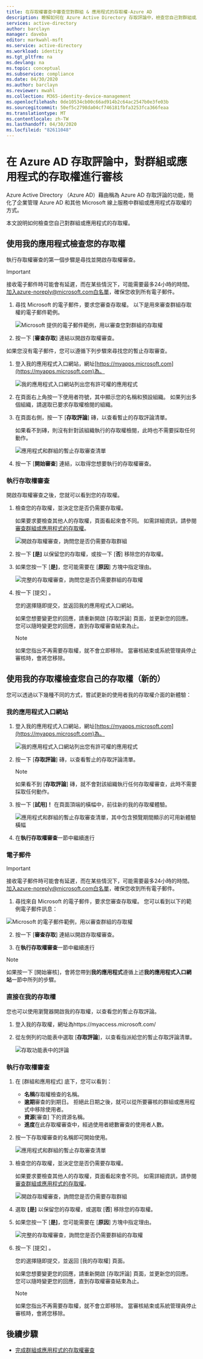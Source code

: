 ```yaml
---
title: 在存取權審查中審查您對群組 & 應用程式的存取權-Azure AD
description: 瞭解如何在 Azure Active Directory 存取評論中，檢查您自己對群組或應用程式的存取權。
services: active-directory
author: barclayn
manager: daveba
editor: markwahl-msft
ms.service: active-directory
ms.workload: identity
ms.tgt_pltfrm: na
ms.devlang: na
ms.topic: conceptual
ms.subservice: compliance
ms.date: 04/30/2020
ms.author: barclayn
ms.reviewer: mwahl
ms.collection: M365-identity-device-management
ms.openlocfilehash: 0de10534cb00c66ad914b2c64ac2547b0e3fe03b
ms.sourcegitcommit: 50ef5c2798da04cf746181fbfa3253fca366feaa
ms.translationtype: MT
ms.contentlocale: zh-TW
ms.lasthandoff: 04/30/2020
ms.locfileid: "82611048"
---
```

# <a name="review-access-for-yourself-to-groups-or-applications-in-azure-ad-access-reviews"></a>在 Azure AD 存取評論中，對群組或應用程式的存取權進行審核

Azure Active Directory （Azure AD）藉由稱為 Azure AD 存取評論的功能，簡化了企業管理 Azure AD 和其他 Microsoft 線上服務中群組或應用程式存取權的方式。

本文說明如何檢查您自己對群組或應用程式的存取權。

## <a name="review-your-access-using-my-apps"></a>使用我的應用程式檢查您的存取權

執行存取權審查的第一個步驟是尋找並開啟存取權審查。

>[!IMPORTANT]
> 接收電子郵件時可能會有延遲，而在某些情況下，可能需要最多24小時的時間。 加入azure-noreply@microsoft.com白名單，確保您收到所有電子郵件。

1. 尋找 Microsoft 的電子郵件，要求您審查存取權。 以下是用來審查群組存取權的電子郵件範例。

    ![Microsoft 提供的電子郵件範例，用以審查您對群組的存取權](./media/review-your-access/access-review-email.png)

1. 按一下 [**審查存取**] 連結以開啟存取權審查。

如果您沒有電子郵件，您可以遵循下列步驟來尋找您的暫止存取審查。

1. 登入我的應用程式入口網站，網址[https://myapps.microsoft.com](https://myapps.microsoft.com)為。

    ![我的應用程式入口網站列出您有許可權的應用程式](./media/review-your-access/myapps-access-panel.png)

1. 在頁面右上角按一下使用者符號，其中顯示您的名稱和預設組織。 如果列出多個組織，請選取已要求存取權檢閱的組織。

1. 在頁面右側，按一下 [**存取評論**] 磚，以查看暫止的存取評論清單。

    如果看不到磚，則沒有針對該組織執行的存取權檢閱，此時也不需要採取任何動作。

    ![應用程式和群組的暫止存取審查清單](./media/review-your-access/access-reviews-list.png)

1. 按一下 [**開始審查**] 連結，以取得您想要執行的存取權審查。

### <a name="perform-the-access-review"></a>執行存取權審查

開啟存取權審查之後，您就可以看到您的存取權。

1. 檢查您的存取權，並決定您是否仍需要存取權。

    如果要求要檢查其他人的存取權，頁面看起來會不同。 如需詳細資訊，請參閱[審查群組或應用程式的存取權](perform-access-review.md)。

    ![開啟存取權審查，詢問您是否仍需要存取群組](./media/review-your-access/perform-access-review.png)

1. 按一下 **[是]** 以保留您的存取權，或按一下 [**否**] 移除您的存取權。

1. 如果您按一下 [**是]**，您可能需要在 [**原因**] 方塊中指定理由。

    ![完整的存取權審查，詢問您是否仍需要群組的存取權](./media/review-your-access/perform-access-review-submit.png)

1. 按一下 [提交]  。

    您的選擇隨即提交，並返回我的應用程式入口網站。

    如果您想要變更您的回應，請重新開啟 [存取評論] 頁面，並更新您的回應。 您可以隨時變更您的回應，直到存取權審查結束為止。

    > [!NOTE]
    > 如果您指出不再需要存取權，就不會立即移除。 當審核結束或系統管理員停止審核時，會將您移除。

## <a name="review-your-own-access-using-my-access-new"></a>使用我的存取權檢查您自己的存取權（新的）

您可以透過以下幾種不同的方式，嘗試更新的使用者我的存取權介面的新體驗：

### <a name="my-apps-portal"></a>我的應用程式入口網站

1. 登入我的應用程式入口網站，網址[https://myapps.microsoft.com](https://myapps.microsoft.com)為。

    ![我的應用程式入口網站列出您有許可權的應用程式](./media/review-your-access/myapps-access-panel.png)

2. 按一下 [**存取評論**] 磚，以查看暫止的存取評論清單。

    > [!NOTE]
    > 如果看不到 [**存取評論**] 磚，就不會對該組織執行任何存取權審查，此時不需要採取任何動作。

3. 按一下 [**試用]！** 在頁面頂端的橫幅中，前往新的我的存取權體驗。

    ![應用程式和群組的暫止存取審查清單，其中包含預覽期間顯示的可用新體驗橫幅](./media/review-your-access/banner-your-access.png)

4. 在**執行存取權審查**一節中繼續進行

### <a name="email"></a>電子郵件

>[!IMPORTANT]
> 接收電子郵件時可能會有延遲，而在某些情況下，可能需要最多24小時的時間。 加入azure-noreply@microsoft.com白名單，確保您收到所有電子郵件。

1. 尋找來自 Microsoft 的電子郵件，要求您審查存取權。 您可以看到以下的範例電子郵件訊息：

 ![Microsoft 的電子郵件範例，用以審查群組的存取權](./media/review-your-access/access-review-email-preview.png)

2. 按一下 [**審查存取**] 連結以開啟存取權審查。

3. 在**執行存取權審查**一節中繼續進行

>[!NOTE]
>如果按一下 [開始審核]，會將您帶到**我的應用程式**遵循上述**我的應用程式入口網站**一節中所列的步驟。

### <a name="directly-at-my-access"></a>直接在我的存取權

您也可以使用瀏覽器開啟我的存取權，以查看您的暫止存取評論。

1. 登入我的存取權，網址為https://myaccess.microsoft.com/

2. 從左側列的功能表中選取 [**存取評論**]，以查看指派給您的暫止存取評論清單。

   ![存取功能表中的評論](./media/review-your-access/access-review-menu.png)

### <a name="perform-the-access-review"></a>執行存取權審查

1. 在 [群組和應用程式] 底下，您可以看到：
    
    - **名稱**存取權檢查的名稱。
    - **逾期**審查的到期日。 拒絕此日期之後，就可以從所要審核的群組或應用程式中移除使用者。
    - **資源**[審查] 下的資源名稱。
    - **進度**在此存取權審查中，經過使用者總數審查的使用者人數。
    
2. 按一下存取權審查的名稱即可開始使用。

   ![應用程式和群組的暫止存取審查清單](./media/review-your-access/access-reviews-list-preview.png)

3. 檢查您的存取權，並決定您是否仍需要存取權。

    如果要求要檢查其他人的存取權，頁面看起來會不同。 如需詳細資訊，請參閱[審查群組或應用程式的存取權](perform-access-review.md)。

    ![開啟存取權審查，詢問您是否仍需要存取群組](./media/review-your-access/review-access-preview.png)

1. 選取 **[是]** 以保留您的存取權，或選取 [**否**] 移除您的存取權。

1. 如果您按一下 [**是]**，您可能需要在 [**原因**] 方塊中指定理由。

    ![完整的存取權審查，詢問您是否仍需要群組的存取權](./media/review-your-access/review-access-yes-preview.png)

1. 按一下 [提交]  。

    您的選擇隨即提交，並返回 [我的存取權] 頁面。

    如果您想要變更您的回應，請重新開啟 [存取評論] 頁面，並更新您的回應。 您可以隨時變更您的回應，直到存取權審查結束為止。

    > [!NOTE]
    > 如果您指出不再需要存取權，就不會立即移除。 當審核結束或系統管理員停止審核時，會將您移除。

## <a name="next-steps"></a>後續步驟

- [完成群組或應用程式的存取權審查](complete-access-review.md)

